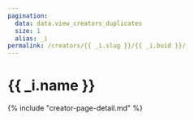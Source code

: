 ```yaml
---
pagination:
  data: data.view_creators_duplicates
  size: 1
  alias: _i
permalink: /creators/{{ _i.slug }}/{{ _i.buid }}/
---
```


# {{ _i.name }}

{% include "creator-page-detail.md" %}